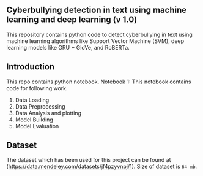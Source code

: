 ## Cyberbullying detection in text using machine learning and deep learning (v 1.0)
This repository contains python code to detect cyberbullying in text using machine learning algorithms like Support Vector Machine  (SVM), deep learning models like GRU + GloVe, and RoBERTa.

## Introduction
This repo contains python notebook.
Notebook 1: This notebook contains code for following work.
1. Data Loading
2. Data Preprocessing
3. Data Analysis and plotting
4. Model Building
5. Model Evaluation

## Dataset
The dataset which has been used for this project can be found at (https://data.mendeley.com/datasets/jf4pzyvnpj/1). Size of dataset is `64 mb`.
